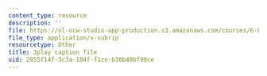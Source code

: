 ```yaml
---
content_type: resource
description: ''
file: https://ol-ocw-studio-app-production.s3.amazonaws.com/courses/6-042j-mathematics-for-computer-science-spring-2015/2955f14f3c3a184ff1ceb36b48bf90ce_WQHOImO0pX0.srt
file_type: application/x-subrip
resourcetype: Other
title: 3play caption file
uid: 2955f14f-3c3a-184f-f1ce-b36b48bf90ce
---
```

